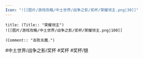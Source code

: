 ```yaml
---
Icon: "![[图片/游戏攻略/中土世界/战争之影/奖杯/荣耀领主.png|30]]"
---
```

```ad-common-silver-trophy
title: (Title:: "荣耀领主")
![[图片/游戏攻略/中土世界/战争之影/奖杯/荣耀领主.png|100]]

(Comment:: "击败炎魔.")
```

#中土世界/战争之影/奖杯 #奖杯 #奖杯/银
